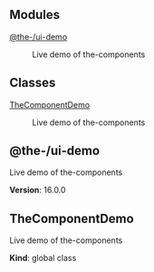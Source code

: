 <!--- Code generated by @the-/script-doc. DO NOT EDIT. -->

## Modules

<dl>
<dt><a href="#module_@the-/ui-demo">@the-/ui-demo</a></dt>
<dd><p>Live demo of the-components</p>
</dd>
</dl>

## Classes

<dl>
<dt><a href="#TheComponentDemo">TheComponentDemo</a></dt>
<dd><p>Live demo of the-components</p>
</dd>
</dl>

<a name="module_@the-/ui-demo"></a>

## @the-/ui-demo
Live demo of the-components

**Version**: 16.0.0  
<a name="TheComponentDemo"></a>

## TheComponentDemo
Live demo of the-components

**Kind**: global class  
